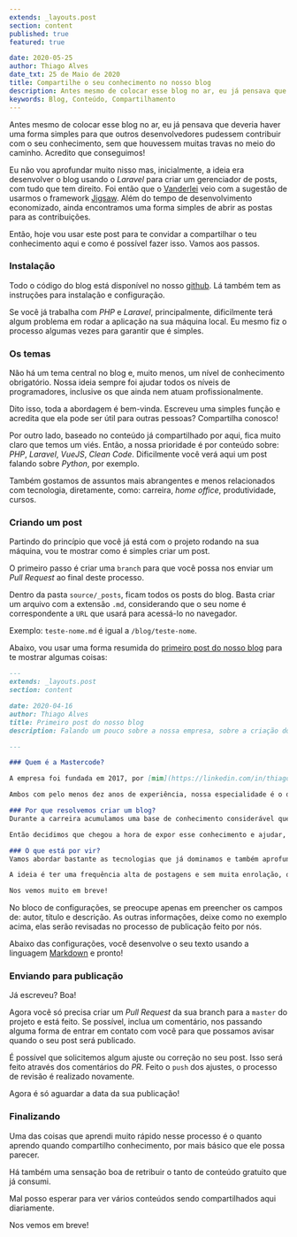 ```yaml
---
extends: _layouts.post
section: content
published: true
featured: true

date: 2020-05-25
author: Thiago Alves
date_txt: 25 de Maio de 2020
title: Compartilhe o seu conhecimento no nosso blog
description: Antes mesmo de colocar esse blog no ar, eu já pensava que deveria haver uma forma simples para que outros desenvolvedores pudessem contribuir com o seu conhecimento, sem que houvessem muitas travas no meio do caminho.
keywords: Blog, Conteúdo, Compartilhamento
---
```


Antes mesmo de colocar esse blog no ar, eu já pensava que deveria haver uma forma simples para que outros desenvolvedores pudessem contribuir com o seu conhecimento, sem que houvessem muitas travas no meio do caminho. Acredito que conseguimos!

Eu não vou aprofundar muito nisso mas, inicialmente, a ideia era desenvolver o blog usando o _Laravel_ para criar um gerenciador de posts, com tudo que tem direito. Foi então que o [Vanderlei](/sobre) veio com a sugestão de usarmos o framework [Jigsaw](https://jigsaw.tighten.co). Além do tempo de desenvolvimento economizado, ainda encontramos uma forma simples de abrir as postas para as contribuições.

Então, hoje vou usar este post para te convidar a compartilhar o teu conhecimento aqui e como é possível fazer isso. Vamos aos passos.

### Instalação

Todo o código do blog está disponível no nosso [github](https://github.com/mastercode-dev/blog). Lá também tem as instruções para instalação e configuração.

Se você já trabalha com _PHP_ e _Laravel_, principalmente, dificilmente terá algum problema em rodar a aplicação na sua máquina local. Eu mesmo fiz o processo algumas vezes para garantir que é simples.

### Os temas

Não há um tema central no blog e, muito menos, um nível de conhecimento obrigatório. Nossa ideia sempre foi ajudar todos os níveis de programadores, inclusive os que ainda nem atuam profissionalmente.

Dito isso, toda a abordagem é bem-vinda. Escreveu uma simples função e acredita que ela pode ser útil para outras pessoas? Compartilha conosco! 

Por outro lado, baseado no conteúdo já compartilhado por aqui, fica muito claro que temos um viés. Então, a nossa prioridade é por conteúdo sobre: _PHP_, _Laravel_, _VueJS_, _Clean Code_. Dificilmente você verá aqui um post falando sobre _Python_, por exemplo.

Também gostamos de assuntos mais abrangentes e menos relacionados com tecnologia, diretamente, como: carreira, _home office_, produtividade, cursos.  

### Criando um post

Partindo do princípio que você já está com o projeto rodando na sua máquina, vou te mostrar como é simples criar um post.

O primeiro passo é criar uma `branch` para que você possa nos enviar um _Pull Request_ ao final deste processo.

Dentro da pasta `source/_posts`, ficam todos os posts do blog. Basta criar um arquivo com a extensão `.md`, considerando que o seu nome é correspondente a `URL` que usará para acessá-lo no navegador. 

Exemplo: `teste-nome.md` é igual a `/blog/teste-nome`.

Abaixo, vou usar uma forma resumida do [primeiro post do nosso blog](/blog/primeiro-post-do-nosso-blog) para te mostrar algumas coisas:

```markdown
---
extends: _layouts.post
section: content

date: 2020-04-16
author: Thiago Alves
title: Primeiro post do nosso blog
description: Falando um pouco sobre a nossa empresa, sobre a criação do blog e o que esperar dele.

---

### Quem é a Mastercode?

A empresa foi fundada em 2017, por [mim](https://linkedin.com/in/thiagomcw) e meu sócio [Vanderlei](https://linkedin.com/in/vanderleiamancio), com a finalidade de prestar serviços de Desenvolvimento de Sistemas para outras empresas. Atividade que se mantém até hoje.

Ambos com pelo menos dez anos de experiência, nossa especialidade é o desenvolvimento web usando a linguagem PHP e o framework Laravel. Mas também temos um bom conhecimento em HTML, CSS, Javascript e VueJS.

### Por que resolvemos criar um blog?
Durante a carreira acumulamos uma base de conhecimento considerável que muitas vezes acaba ficando escondida na nossa mente. 

Então decidimos que chegou a hora de expor esse conhecimento e ajudar, não só pessoas que já atuam na área, mas também aquelas que estão pensando em começar a escrever códigos malucos (risos).

### O que está por vir?
Vamos abordar bastante as tecnologias que já dominamos e também aprofundar em alguns assuntos mais conceituais da profissão como: rotina, comportamento, produtividade e muito mais.

A ideia é ter uma frequência alta de postagens e sem muita enrolação, ou seja, vamos direto ao que interessa.

Nos vemos muito em breve!
```

No bloco de configurações, se preocupe apenas em preencher os campos de: autor, título e descrição. As outras informações, deixe como no exemplo acima, elas serão revisadas no processo de publicação feito por nós. 

Abaixo das configurações, você desenvolve o seu texto usando a linguagem [Markdown](https://pt.wikipedia.org/wiki/Markdown) e pronto!

### Enviando para publicação

Já escreveu? Boa!

Agora você só precisa criar um _Pull Request_ da sua branch para a `master` do projeto e está feito. Se possível, inclua um comentário, nos passando alguma forma de entrar em contato com você para que possamos avisar quando o seu post será publicado.

É possível que solicitemos algum ajuste ou correção no seu post. Isso será feito através dos comentários do _PR_. Feito o `push` dos ajustes, o processo de revisão é realizado novamente.

Agora é só aguardar a data da sua publicação!

### Finalizando

Uma das coisas que aprendi muito rápido nesse processo é o quanto aprendo quando compartilho conhecimento, por mais básico que ele possa parecer. 

Há também uma sensação boa de retribuir o tanto de conteúdo gratuito que já consumi.

Mal posso esperar para ver vários conteúdos sendo compartilhados aqui diariamente.

Nos vemos em breve!